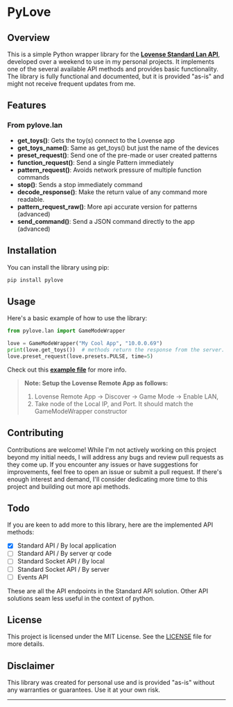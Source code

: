 # PyLove

## Overview

This is a simple Python wrapper library for the **[Lovense Standard Lan API](https://developer.lovense.com/docs/standard-solutions/standard-api.html#game-mode)**, developed over a weekend to use in my personal projects. It implements one of the several available API methods and provides basic functionality. The library is fully functional and documented, but it is provided "as-is" and might not receive frequent updates from me.

## Features

### **From pylove.lan**

- **get_toys()**: Gets the toy(s) connect to the Lovense app
- **get_toys_name()**: Same as get_toys() but just the name of the devices
- **preset_request()**: Send one of the pre-made or user created patterns
- **function_request()**: Send a single Pattern immediately
- **pattern_request()**: Avoids network pressure of multiple function commands
- **stop()**: Sends a stop immediately command
- **decode_response()**: Make the return value of any command more readable.
- **pattern_request_raw()**: More api accurate version for patterns (advanced)
- **send_command()**: Send a JSON command directly to the app (advanced)

## Installation

You can install the library using pip:

```bash
pip install pylove
```

## Usage

Here's a basic example of how to use the library:

```python
from pylove.lan import GameModeWrapper

love = GameModeWrapper("My Cool App", "10.0.0.69")
print(love.get_toys())  # methods return the response from the server.
love.preset_request(love.presets.PULSE, time=5)
```

Check out this **[example file](https://github.com/catboy1357/pylove/blob/main/gamemode_example.py)** for more info.

> **Note: Setup the Lovense Remote App as follows:**
>
> 1. Lovense Remote App -> Discover -> Game Mode -> Enable LAN,
> 2. Take node of the Local IP, and Port. It should match the GameModeWrapper constructor

## Contributing

Contributions are welcome! While I'm not actively working on this project beyond my initial needs, I will address any bugs and review pull requests as they come up. If you encounter any issues or have suggestions for improvements, feel free to open an issue or submit a pull request. If there's enough interest and demand, I'll consider dedicating more time to this project and building out more api methods.

## Todo

If you are keen to add more to this library, here are the implemented API methods:

- [x] Standard API / By local application
- [ ] Standard API / By server qr code
- [ ] Standard Socket API / By local
- [ ] Standard Socket API / By server
- [ ] Events API

These are all the API endpoints in the Standard API solution. Other API solutions seam less useful in the context of python.

## License

This project is licensed under the MIT License. See the [LICENSE](https://github.com/catboy1357/pylove/blob/main/LICENSE) file for more details.

## Disclaimer

This library was created for personal use and is provided "as-is" without any warranties or guarantees. Use it at your own risk.

---
